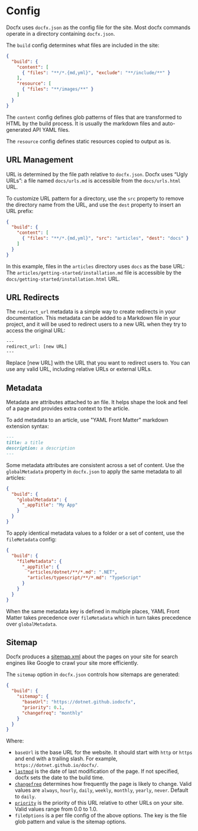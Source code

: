 # Config

Docfx uses `docfx.json` as the config file for the site. Most docfx commands operate in a directory containing `docfx.json`.

The `build` config determines what files are included in the site:

```json
{
  "build": {
    "content": [
      { "files": "**/*.{md,yml}", "exclude": "**/include/**" }
    ],
    "resource": [
      { "files": "**/images/**" }
    ]
  }
}
```

The `content` config defines glob patterns of files that are transformed to HTML by the build process. It is usually the markdown files and auto-generated API YAML files.

The `resource` config defines static resources copied to output as is.

## URL Management

URL is determined by the file path relative to `docfx.json`. Docfx uses “Ugly URLs”: a file named `docs/urls.md` is accessible from the `docs/urls.html` URL.

To customize URL pattern for a directory, use the `src` property to remove the directory name from the URL, and use the `dest` property to insert an URL prefix:

```json
{
  "build": {
    "content": [
      { "files": "**/*.{md,yml}", "src": "articles", "dest": "docs" }
    ]
  }
}
```

In this example, files in the `articles` directory uses `docs` as the base URL: The `articles/getting-started/installation.md` file is accessible by the `docs/getting-started/installation.html` URL.

## URL Redirects

The `redirect_url` metadata is a simple way to create redirects in your documentation. This metadata can be added to a Markdown file in your project, and it will be used to redirect users to a new URL when they try to access the original URL:

    ---
    redirect_url: [new URL]  
    ---

Replace [new URL] with the URL that you want to redirect users to. You can use any valid URL, including relative URLs or external URLs.

## Metadata

Metadata are attributes attached to an file. It helps shape the look and feel of a page and provides extra context to the article.

To add metadata to an article, use "YAML Front Matter" markdown extension syntax:

```md
---
title: a title
description: a description
---
```

Some metadata attributes are consistent across a set of content. Use the `globalMetadata` property in `docfx.json` to apply the same metadata to all articles:

```json
{
  "build": {
    "globalMetadata": {
      "_appTitle": "My App"
    }
  }
}
```

To apply identical metadata values to a folder or a set of content, use the `fileMetadata` config:

```json
{
  "build": {
    "fileMetadata": {
      "_appTitle": {
        "articles/dotnet/**/*.md": ".NET",
        "articles/typescript/**/*.md": "TypeScript"
      }
    }
  }
}
```

When the same metadata key is defined in multiple places, YAML Front Matter takes precedence over `fileMetadata` which in turn takes precedence over `globalMetadata`.

## Sitemap

Docfx produces a [sitemap.xml](https://www.sitemaps.org/protocol.html) about the pages on your site for search engines like Google to crawl your site more efficiently.

The `sitemap` option in `docfx.json` controls how sitemaps are generated:

```json
{
  "build": {
    "sitemap": {
      "baseUrl": "https://dotnet.github.iodocfx",
      "priority": 0.1,
      "changefreq": "monthly"
    }
  }
}
```

Where:

- `baseUrl` is the base URL for the website. It should start with `http` or `https` and end with a trailing slash. For example, `https://dotnet.github.io/docfx/`.
- [`lastmod`](https://www.sitemaps.org/protocol.html#lastmod) is the date of last modification of the page. If not specified, docfx sets the date to the build time.
- [`changefreq`](https://www.sitemaps.org/protocol.html#changefreqdef) determines how frequently the page is likely to change. Valid values are `always`, `hourly`, `daily`, `weekly`, `monthly`, `yearly`, `never`. Default to `daily`.
- [`priority`](https://www.sitemaps.org/protocol.html#priority) is the priority of this URL relative to other URLs on your site. Valid values range from 0.0 to 1.0.
- `fileOptions` is a per file config of the above options. The key is the file glob pattern and value is the sitemap options.
